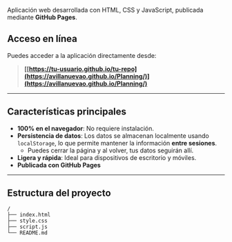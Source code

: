 Aplicación web desarrollada con HTML, CSS y JavaScript, publicada mediante **GitHub Pages**.

## Acceso en línea

Puedes acceder a la aplicación directamente desde:

> **[[https://tu-usuario.github.io/tu-repo](https://avillanuevao.github.io/Planning/)](https://avillanuevao.github.io/Planning/)**

---

## Características principales

- **100% en el navegador**: No requiere instalación.
- **Persistencia de datos**: Los datos se almacenan localmente usando `localStorage`, lo que permite mantener la información **entre sesiones**.
  - Puedes cerrar la página y al volver, tus datos seguirán allí.
- **Ligera y rápida**: Ideal para dispositivos de escritorio y móviles.
- **Publicada con GitHub Pages**

---

## Estructura del proyecto

```plaintext
/
├── index.html
├── style.css
├── script.js
└── README.md
